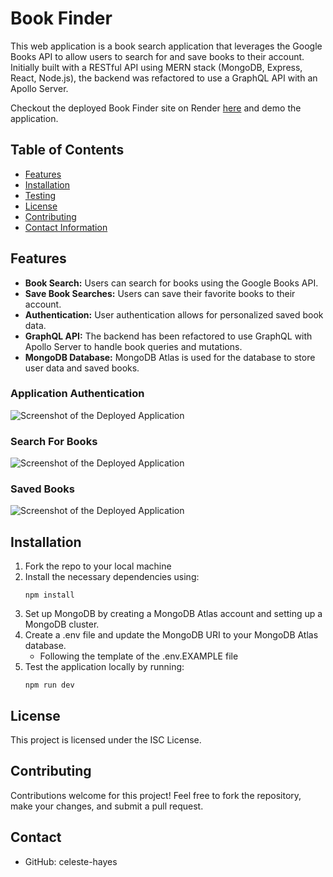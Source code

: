 # Book Finder
This web application is a book search application that leverages the Google Books API to allow users to search for and save books to their account. Initially built with a RESTful API using MERN stack (MongoDB, Express, React, Node.js), the backend was refactored to use a GraphQL API with an Apollo Server. 

Checkout the deployed Book Finder site on Render [here](https://drive.google.com/file/d/1ESDDfXLsK2JAUPmgxF-wUNlc4Bl-I7HQ/view) and demo the application.

## Table of Contents
* [Features](#features)
* [Installation](#installation)
* [Testing](#testing)
* [License](#license)
* [Contributing](#contributing)
* [Contact Information](#contact-information)

## Features
- **Book Search:** Users can search for books using the Google Books API.
- **Save Book Searches:** Users can save their favorite books to their account.
- **Authentication:** User authentication allows for personalized saved book data.
- **GraphQL API:** The backend has been refactored to use GraphQL with Apollo Server to handle book queries and mutations.
- **MongoDB Database:** MongoDB Atlas is used for the database to store user data and saved books.

### Application Authentication
![Screenshot of the Deployed Application](../02-Challenge/Assets/Authentication.png)
### Search For Books
![Screenshot of the Deployed Application](../02-Challenge/Assets/SearchForBooks.png)
### Saved Books
![Screenshot of the Deployed Application](../02-Challenge/Assets/SavedBooks.png)

## Installation
1. Fork the repo to your local machine
2. Install the necessary dependencies using: 
   ```
   npm install
   ```
3. Set up MongoDB by creating a MongoDB Atlas account and setting up a MongoDB cluster.
4. Create a .env file and update the MongoDB URI to your MongoDB Atlas database. 
    * Following the template of the .env.EXAMPLE file
5. Test the application locally by running:
    ```
    npm run dev
    ```

## License
This project is licensed under the ISC License.

## Contributing
Contributions welcome for this project! Feel free to fork the repository, make your changes, and submit a pull request.

## Contact
* GitHub: celeste-hayes